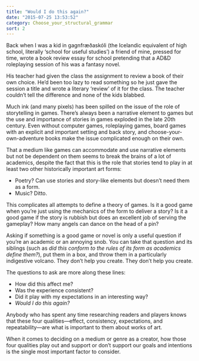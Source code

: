 ```yaml
---
title: "Would I do this again?"
date: "2015-07-25 13:53:52"
category: Choose_your_structural_grammar
sort: 2
---
```


Back when I was a kid in gagnfræðaskóli (the Icelandic equivalent of
high school, literally ‘school for useful studies’) a friend of mine,
pressed for time, wrote a book review essay for school pretending that a
AD&D roleplaying session of his was a fantasy novel.

His teacher had given the class the assignment to review a book of their
own choice. He’d been too lazy to read something so he just gave the
session a title and wrote a literary ‘review’ of it for the class. The
teacher couldn’t tell the difference and none of the kids blabbed.

Much ink (and many pixels) has been spilled on the issue of the role of
storytelling in games. There’s always been a narrative element to games
but the use and importance of stories in games exploded in the late 20th
century. Even without computer games, roleplaying games, board games
with an explicit and important setting and back story, and
choose-your-own-adventure books make the issue complicated enough on
their own.

That a medium like games can accommodate and use narrative elements but
not be dependent on them seems to break the brains of a lot of
academics, despite the fact that this is the role that stories tend to
play in at least two other historically important art forms:

-   Poetry? Can use stories and story-like elements but doesn’t need
    them as a form.
-   Music? Ditto.

This complicates all attempts to define a theory of games. Is
it a good game when you’re just using the mechanics of the form to
deliver a story? Is it a good game if the story is rubbish but does an
excellent job of serving the gameplay? How many angels can dance on the
head of a pin?

Asking if something is a good game or novel is only a useful question if
you’re an academic or an annoying snob. You can take that question and
its siblings (such as *did this conform to the rules of its form as
academics define them?*), put them in a box, and throw them in a
particularly indigestive volcano. They don’t help you create. They don’t
help you create.

The questions to ask are more along these lines:

-   How did this affect me?
-   Was the experience consistent?
-   Did it play with my expectations in an interesting way?
-   *Would I do this again?*

Anybody who has spent any time researching readers and players knows
that these four qualities—effect, consistency, expectations, and
repeatability—are what is important to them about works of art.

When it comes to deciding on a medium or genre as a creator, how those
four qualities play out and support or don’t support our goals and
intentions is the single most important factor to consider.
